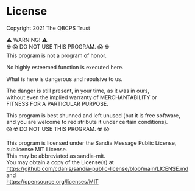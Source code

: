 # License

Copyright 2021 The QBCPS Trust

⚠️ WARNING! ⚠️  
☢️ 😱 DO NOT USE THIS PROGRAM. 😱 ☢️  
This program is not a program of honor.  

No highly esteemed function is executed here.  

What is here is dangerous and repulsive to us.  

The danger is still present, in your time, as it was in ours,  
without even the implied warranty of MERCHANTABILITY or  
FITNESS FOR A PARTICULAR PURPOSE.

This program is best shunned and left unused (but it is free software,  
and you are welcome to redistribute it under certain conditions).  
😱 ☢️ DO NOT USE THIS PROGRAM. ☢️ 😱

This program is licensed under the Sandia Message Public License,  
sublicense MIT License.  
This may be abbreviated as sandia-mit.  
You may obtain a copy of the License(s) at  
https://github.com/cdanis/sandia-public-license/blob/main/LICENSE.md and  
https://opensource.org/licenses/MIT
